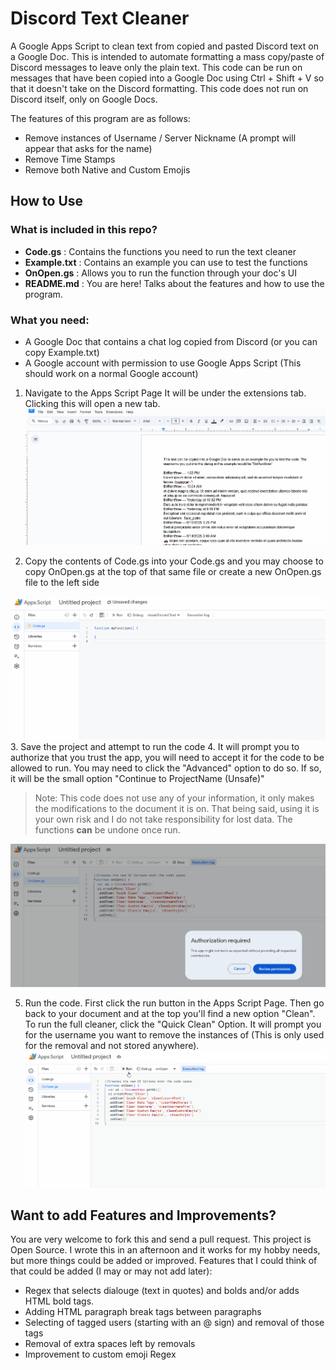 # Discord Text Cleaner
A Google Apps Script to clean text from copied and pasted Discord text on a Google Doc. This is intended to automate formatting a mass copy/paste of Discord messages to leave only the plain text. This code can be run on messages that have been copied into a Google Doc using Ctrl + Shift + V so that it doesn't take on the Discord formatting. This code does not run on Discord itself, only on Google Docs. 

The features of this program are as follows:
- Remove instances of Username / Server Nickname (A prompt will appear that asks for the name)
- Remove Time Stamps
- Remove both Native and Custom Emojis

## How to Use

### What is included in this repo?

- **Code.gs** : Contains the functions you need to run the text cleaner
- **Example.txt** : Contains an example you can use to test the functions
- **OnOpen.gs** : Allows you to run the function through your doc's UI
- **README.md** : You are here! Talks about the features and how to use the program.

### What you need:
- A Google Doc that contains a chat log copied from Discord (or you can copy Example.txt)
- A Google account with permission to use Google Apps Script (This should work on a normal Google account)

1. Navigate to the Apps Script Page
It will be under the extensions tab. Clicking this will open a new tab.
![alt text](https://github.com/BriRentfrow/DiscordTextCleaner/blob/main/images/1.gif?raw=true "Step 1 Navigate to the Apps Script Page")

2. Copy the contents of Code.gs into your Code.gs and you may choose to copy OnOpen.gs at the top of that same file or create a new OnOpen.gs file to the left side
  
![alt text](https://github.com/BriRentfrow/DiscordTextCleaner/blob/main/images/2.gif?raw=true "Step 2 Add the Code")
3. Save the project and attempt to run the code
4. It will prompt you to authorize that you trust the app, you will need to accept it for the code to be allowed to run. You may need to click the "Advanced" option to do so. If so, it will be the small option "Continue to ProjectName (Unsafe)"
> Note: This code does not use any of your information, it only makes the modifications to the document it is on. That being said, using it is your own risk and I do not take responsibility for lost data. The functions **can** be undone once run.

![alt text](https://github.com/BriRentfrow/DiscordTextCleaner/blob/main/images/3.gif?raw=true "Step 3-4 Security")

5. Run the code. First click the run button in the Apps Script Page. Then go back to your document and at the top you'll find a new option "Clean". To run the full cleaner, click the "Quick Clean" Option. It will prompt you for the username you want to remove the instances of (This is only used for the removal and not stored anywhere).
![alt text](https://github.com/BriRentfrow/DiscordTextCleaner/blob/main/images/4.gif?raw=true "Step 5 Run Code")

## Want to add Features and Improvements?
You are very welcome to fork this and send a pull request. This project is Open Source. I wrote this in an afternoon and it works for my hobby needs, but more things could be added or improved. 
Features that I could think of that could be added (I may or may not add later):
- Regex that selects dialouge (text in quotes) and bolds and/or adds HTML bold tags.
- Adding HTML paragraph break tags between paragraphs
- Selecting of tagged users (starting with an @ sign) and removal of those tags
- Removal of extra spaces left by removals
- Improvement to custom emoji Regex
